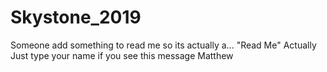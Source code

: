 # Skystone_2019

Someone add something to read me so its actually a... "Read Me"
Actually Just type your name if you see this message
Matthew
